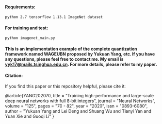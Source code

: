#### Requirements:

``python 2.7
tensorflow 1.13.1
ImageNet dataset``


#### For training and test:
``python imagenet_main.py``

#### This is an implementation example of the complete quantization framework named WAGEUBN proposed by Yukuan Yang, etc. If you have any questions, please feel free to contact me. My email is yyk17@mails.tsinghua.edu.cn. For more details, please refer to my paper.

#### Citation:
If you find this paper or this repository helpful, please cite it:  

@article{YANG202070,
title = "Training high-performance and large-scale deep neural networks with full 8-bit integers",
journal = "Neural Networks",
volume = "125",
pages = "70 - 82",
year = "2020",
issn = "0893-6080",
author = "Yukuan Yang and Lei Deng and Shuang Wu and Tianyi Yan and Yuan Xie and Guoqi Li"
}
